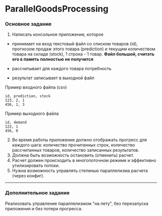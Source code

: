 # ParallelGoodsProcessing

### Основное задание 

1. Написать консольное приложение, которое
* принимает на вход текстовый файл со списком товаров (id), прогнозом продаж этого товара (prediction) и текущим количеством товара на складе (stock), 1 строка - 1 товар. **Файл большой, считать его в память полностью не получится**
 * рассчитывает для каждого товара потребность

    
* результат записывает в выходной файл
        
Пример входного файла (csv)
```
id, prediction, stock
123, 2, 1
456, 1, 3
```

Пример выходного файла
 ```
id, demand
123, 1
456, 0
 ```

2. Во время работы приложение должно отображать прогресс для каждого шага: количество прочитанных строк, количество рассчитанных товаров, количество записанных результатов.
3. Должна быть возможность остановить (отменить) расчет.
4. Расчет должен происходить в многопоточном режиме и эффективно утилизировать потоки.
5. Нужна возможность управлять степенью параллелизма расчета (через конфиг).

---

### Дополнительное задание
Реализовать управление параллелизмом "на лету", без перезапуска приложения и без потери прогресса.
